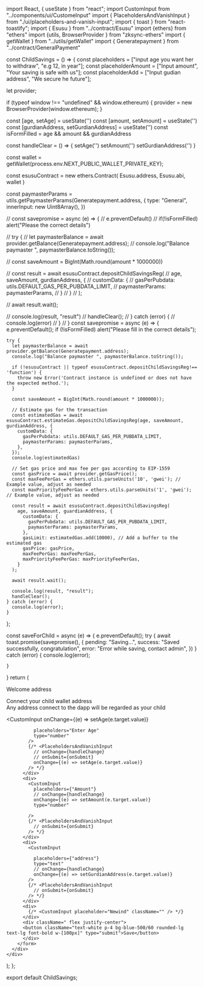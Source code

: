 import React, { useState } from "react";
import CustomInput from "../components/ui/CustomeInput"
import { PlaceholdersAndVanishInput } from "./ui/placeholders-and-vanish-input";
import { toast } from "react-toastify";
import { Esusu } from "../contract/Esusu"
import {ethers} from "ethers"
import {utils, BrowserProvider } from "zksync-ethers"
import { getWallet } from "../utils/getWallet"
import { Generatepayment } from "../contract/GeneralPayment"

const ChildSavings = () => {
  const placeholders = ["input age you want her to withdraw", "e.g 12, in year"];
  const placeholderAmount = ["Input amount", "Your saving is safe with us"];
  const placeholderAdd = ["Input gudian address", "We secure he future"];

  let provider;

  if (typeof window !== "undefined" && window.ethereum) {
    provider = new BrowserProvider(window.ethereum);
  }

  const [age, setAge] = useState('')
  const [amount, setAmount] = useState('')
  const [gurdianAddress, setGurdianAddress] = useState('')
  const isFormFilled = age && amount && gurdianAddress

  const handleClear = () => {
    setAge('')
    setAmount('')
    setGurdianAddress('')
  }

  const wallet = getWallet(process.env.NEXT_PUBLIC_WALLET_PRIVATE_KEY);
  
  const esusuContract = new ethers.Contract(
    Esusu.address,
    Esusu.abi,
    wallet
  )

  const paymasterParams = utils.getPaymasterParams(Generatepayment.address, {
    type: "General",
    innerInput: new Uint8Array(),
  })

  // const savepromise = async (e) => {
  //   e.preventDefault()
  //   if(!isFormFilled) alert("Please the correct details")

  //     try {
  //       let paymasterBalance = await provider.getBalance(Generatepayment.address);
  //     console.log("Balance paymaster ", paymasterBalance.toString());

  //     const saveAmount = BigInt(Math.round(amount * 1000000))

  //     const result = await esusuContract.depositChildSavingsReg(
  //       age, saveAmount, gurdianAddress, {
  //         customData: {
  //           gasPerPubdata: utils.DEFAULT_GAS_PER_PUBDATA_LIMIT,
  //           paymasterParams: paymasterParams,
  //         }
  //       }
  //     );

  //     await result.wait();

  //     console.log(result, "result")
  //     handleClear();
  //     } catch (error) {
  //       console.log(error)
  //     }
  // }
  const savepromise = async (e) => {
    e.preventDefault();
    if (!isFormFilled) alert("Please fill in the correct details");
  
    try {
      let paymasterBalance = await provider.getBalance(Generatepayment.address);
      console.log("Balance paymaster ", paymasterBalance.toString());
  
      if (!esusuContract || typeof esusuContract.depositChildSavingsReg!== 'function') {
        throw new Error('Contract instance is undefined or does not have the expected method.');
      }
      
      const saveAmount = BigInt(Math.round(amount * 1000000));
  
      // Estimate gas for the transaction
      const estimatedGas = await esusuContract.estimateGas.depositChildSavingsReg(age, saveAmount, gurdianAddress, {
        customData: {
          gasPerPubdata: utils.DEFAULT_GAS_PER_PUBDATA_LIMIT,
          paymasterParams: paymasterParams,
        },
      });
      console.log(estimatedGas)
  
      // Set gas price and max fee per gas according to EIP-1559
      const gasPrice = await provider.getGasPrice();
      const maxFeePerGas = ethers.utils.parseUnits('10', 'gwei'); // Example value, adjust as needed
      const maxPriorityFeePerGas = ethers.utils.parseUnits('1', 'gwei'); // Example value, adjust as needed
  
      const result = await esusuContract.depositChildSavingsReg(
        age, saveAmount, guardianAddress, {
          customData: {
            gasPerPubdata: utils.DEFAULT_GAS_PER_PUBDATA_LIMIT,
            paymasterParams: paymasterParams,
          },
          gasLimit: estimatedGas.add(10000), // Add a buffer to the estimated gas
          gasPrice: gasPrice,
          maxFeePerGas: maxFeePerGas,
          maxPriorityFeePerGas: maxPriorityFeePerGas,
        }
      );
  
      await result.wait();
  
      console.log(result, "result");
      handleClear();
    } catch (error) {
      console.log(error);
    }
  };
  
  
  const saveForChild = async (e) => {
    e.preventDefault();
    try {
      await toast.promise(savepromise(), {
        pending: "Saving...",
        success: "Saved successfully, congratulation",
        error: "Error while saving, contact admin",
      })
    } catch (error) {
      console.log(error);

    }
  }
  return (
    <div className=" mt-14">
      <div className=" text-white text-lg font-bold flex justify-center items-center flex-col pt-10 pb-10 gap-7">
        <p>Welcome address</p>
        <p className=" text-center">
          Connect your child wallet address <br /> Any address connect to the
          dapp will be regarded as your child
        </p>
      </div>
      <div>
        <form className=" flex flex-col gap-5" onSubmit={savepromise}>
          <div>
            <CustomInput onChange={(e) => setAge(e.target.value)} 
            
              placeholders="Enter Age"
              type="number"
            />
            {/* <PlaceholdersAndVanishInput
              // onChange={handleChange}
              // onSubmit={onSubmit}
              onChange={(e) => setAge(e.target.value)}
            /> */}
          </div>
          <div>
            <CustomInput 
              placeholders={"Amount"}
              // onChange={handleChange}
              onChange={(e) => setAmount(e.target.value)}
              type="number"
            
            />
            {/* <PlaceholdersAndVanishInput
              // onSubmit={onSubmit}
            /> */}
          </div>
          <div>
            <CustomInput 
            
              placeholders={"address"}
              type="text"
              // onChange={handleChange}
              onChange={(e) => setGurdianAddress(e.target.value)}
            />
            {/* <PlaceholdersAndVanishInput
              // onSubmit={onSubmit}
            /> */}
          </div>
          <div>
            {/* <CustomInput placeholder="Newind" className="" /> */}
          </div>
          <div className=" flex justify-center">
          <button className="text-white p-4 bg-blue-500/60 rounded-lg text-lg font-bold w-[100px]" type="submit">Save</button>
          </div>
        </form>
      </div>
    </div>
  );
};

export default ChildSavings;
